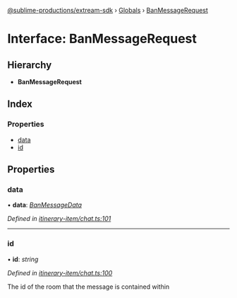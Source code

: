 [@sublime-productions/extream-sdk](../README.md) › [Globals](../globals.md) › [BanMessageRequest](banmessagerequest.md)

# Interface: BanMessageRequest

## Hierarchy

* **BanMessageRequest**

## Index

### Properties

* [data](banmessagerequest.md#data)
* [id](banmessagerequest.md#id)

## Properties

###  data

• **data**: *[BanMessageData](banmessagedata.md)*

*Defined in [itinerary-item/chat.ts:101](https://github.com/Extream-SaaS/ex-sdk/blob/e74397e/src/itinerary-item/chat.ts#L101)*

___

###  id

• **id**: *string*

*Defined in [itinerary-item/chat.ts:100](https://github.com/Extream-SaaS/ex-sdk/blob/e74397e/src/itinerary-item/chat.ts#L100)*

The id of the room that the message is contained within
